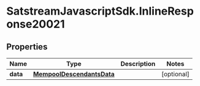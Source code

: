 # SatstreamJavascriptSdk.InlineResponse20021

## Properties
Name | Type | Description | Notes
------------ | ------------- | ------------- | -------------
**data** | [**MempoolDescendantsData**](MempoolDescendantsData.md) |  | [optional] 
